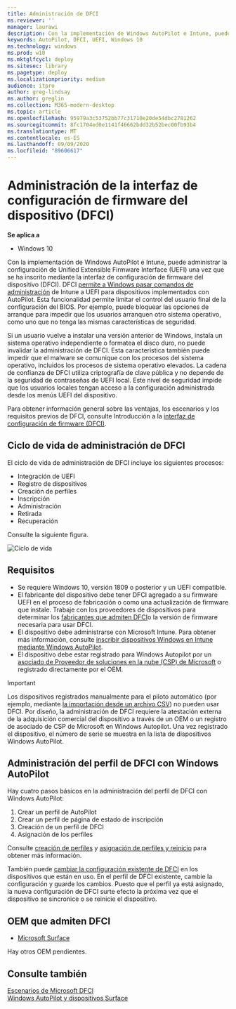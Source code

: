 ```yaml
---
title: Administración de DFCI
ms.reviewer: ''
manager: laurawi
description: Con la implementación de Windows AutoPilot e Intune, puede administrar la configuración de UEFI (BIOS) una vez que se ha inscrito mediante la interfaz de configuración de firmware del dispositivo (DFCI).
keywords: AutoPilot, DFCI, UEFI, Windows 10
ms.technology: windows
ms.prod: w10
ms.mktglfcycl: deploy
ms.sitesec: library
ms.pagetype: deploy
ms.localizationpriority: medium
audience: itpro
author: greg-lindsay
ms.author: greglin
ms.collection: M365-modern-desktop
ms.topic: article
ms.openlocfilehash: 95979a3c53752bb77c31710e20de54dbc2781262
ms.sourcegitcommit: 8fc1704ed0e1141f46662bdd32b52bec00fb93b4
ms.translationtype: MT
ms.contentlocale: es-ES
ms.lasthandoff: 09/09/2020
ms.locfileid: "89606617"
---
```

# <a name="device-firmware-configuration-interface-dfci-management"></a>Administración de la interfaz de configuración de firmware del dispositivo (DFCI)

**Se aplica a**

- Windows 10

Con la implementación de Windows AutoPilot e Intune, puede administrar la configuración de Unified Extensible Firmware Interface (UEFI) una vez que se ha inscrito mediante la interfaz de configuración de firmware del dispositivo (DFCI). DFCI [permite a Windows pasar comandos de administración](/windows/client-management/mdm/uefi-csp) de Intune a UEFI para dispositivos implementados con AutoPilot. Esta funcionalidad permite limitar el control del usuario final de la configuración del BIOS. Por ejemplo, puede bloquear las opciones de arranque para impedir que los usuarios arranquen otro sistema operativo, como uno que no tenga las mismas características de seguridad.

Si un usuario vuelve a instalar una versión anterior de Windows, instala un sistema operativo independiente o formatea el disco duro, no puede invalidar la administración de DFCI. Esta característica también puede impedir que el malware se comunique con los procesos del sistema operativo, incluidos los procesos de sistema operativo elevados. La cadena de confianza de DFCI utiliza criptografía de clave pública y no depende de la seguridad de contraseñas de UEFI local. Este nivel de seguridad impide que los usuarios locales tengan acceso a la configuración administrada desde los menús UEFI del dispositivo.

Para obtener información general sobre las ventajas, los escenarios y los requisitos previos de DFCI, consulte Introducción a la [interfaz de configuración de firmware (DFCI)](https://microsoft.github.io/mu/dyn/mu_plus/DfciPkg/Docs/Dfci_Feature/).

## <a name="dfci-management-lifecycle"></a>Ciclo de vida de administración de DFCI

El ciclo de vida de administración de DFCI incluye los siguientes procesos:
- Integración de UEFI
- Registro de dispositivos
- Creación de perfiles
- Inscripción
- Administración
- Retirada
- Recuperación

Consulte la siguiente figura.

 ![Ciclo de vida](images/dfci.png)

## <a name="requirements"></a>Requisitos

- Se requiere Windows 10, versión 1809 o posterior y un UEFI compatible.
- El fabricante del dispositivo debe tener DFCI agregado a su firmware UEFI en el proceso de fabricación o como una actualización de firmware que instale. Trabaje con los proveedores de dispositivos para determinar los [fabricantes que admiten DFCI](#oems-that-support-dfci)o la versión de firmware necesaria para usar DFCI.
- El dispositivo debe administrarse con Microsoft Intune. Para obtener más información, consulte [inscribir dispositivos Windows en Intune mediante Windows AutoPilot](/intune/enrollment/enrollment-autopilot).
- El dispositivo debe estar registrado para Windows Autopilot por un [asociado de Proveedor de soluciones en la nube (CSP) de Microsoft](https://partner.microsoft.com/membership/cloud-solution-provider) o registrado directamente por el OEM. 

>[!IMPORTANT]
>Los dispositivos registrados manualmente para el piloto automático (por ejemplo, mediante [la importación desde un archivo CSV](/intune/enrollment/enrollment-autopilot#add-devices)) no pueden usar DFCI. Por diseño, la administración de DFCI requiere la atestación externa de la adquisición comercial del dispositivo a través de un OEM o un registro de asociado de CSP de Microsoft en Windows Autopilot. Una vez registrado el dispositivo, el número de serie se muestra en la lista de dispositivos Windows AutoPilot.

## <a name="managing-dfci-profile-with-windows-autopilot"></a>Administración del perfil de DFCI con Windows AutoPilot

Hay cuatro pasos básicos en la administración del perfil de DFCI con Windows AutoPilot:

1. Crear un perfil de AutoPilot
2. Crear un perfil de página de estado de inscripción
3. Creación de un perfil de DFCI
4. Asignación de los perfiles

Consulte [creación de perfiles](/intune/configuration/device-firmware-configuration-interface-windows#create-the-profiles) y [asignación de perfiles y reinicio](/intune/configuration/device-firmware-configuration-interface-windows#assign-the-profiles-and-reboot) para obtener más información.

También puede [cambiar la configuración existente de DFCI](/intune/configuration/device-firmware-configuration-interface-windows#update-existing-dfci-settings) en los dispositivos que están en uso. En el perfil de DFCI existente, cambie la configuración y guarde los cambios. Puesto que el perfil ya está asignado, la nueva configuración de DFCI surte efecto la próxima vez que el dispositivo se sincronice o se reinicie el dispositivo.

## <a name="oems-that-support-dfci"></a>OEM que admiten DFCI

- [Microsoft Surface](/surface/surface-manage-dfci-guide)

Hay otros OEM pendientes.

## <a name="see-also"></a>Consulte también

[Escenarios de Microsoft DFCI](https://microsoft.github.io/mu/dyn/mu_plus/DfciPkg/Docs/Scenarios/DfciScenarios/)<br>
[Windows AutoPilot y dispositivos Surface](/surface/windows-autopilot-and-surface-devices)<br>
